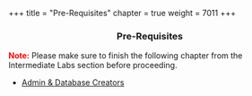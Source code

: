 +++
title = "Pre-Requisites"
chapter = true
weight = 7011
+++

<center><h3>Pre-Requisites</h3></center>

<div style="text-align: left">
   <b style="color:red !important;">Note:</b> Please make sure to finish the following chapter from the Intermediate Labs section before proceeding.
    <ul>
          <li><a href="../../50-intermediate/501-admin-db-creator.html">Admin & Database Creators</a></li>
   </ul>
</div>
